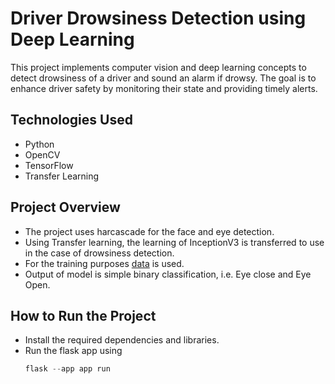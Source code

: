 # Driver Drowsiness Detection using Deep Learning


This project implements computer vision and deep learning concepts to detect drowsiness of a driver and sound an alarm if drowsy. The goal is to enhance driver safety by monitoring their state and providing timely alerts.

## Technologies Used
- Python
- OpenCV 
- TensorFlow
- Transfer Learning

## Project Overview
- The project uses harcascade for the face and eye detection.
- Using Transfer learning, the learning of InceptionV3 is transferred to use in the case of drowsiness detection.
- For the training purposes [data](]https://www.kaggle.com/datasets/kutaykutlu/drowsiness-detection?select=closed_eye) is used.
- Output of model is simple binary classification, i.e. Eye close and Eye Open.

## How to Run the Project
- Install the required dependencies and libraries.
- Run the flask app using
  ```python
  flask --app app run
